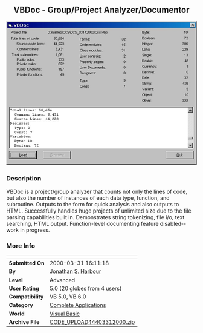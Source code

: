 ﻿<div align="center">

## VBDoc \- Group/Project Analyzer/Documentor

<img src="PIC20003311822514683.jpg">
</div>

### Description

VBDoc is a project/group analyzer that counts not only the lines of code, but also the number of instances of each data type, function, and subroutine. Outputs to the form for quick analysis and also outputs to HTML. Successfully handles huge projects of unlimited size due to the file parsing capabilities built in. Demonstrates string tokenizing, file i/o, text searching, HTML output. Function-level documenting feature disabled--work in progress.
 
### More Info
 


<span>             |<span>
---                |---
**Submitted On**   |2000-03-31 16:11:18
**By**             |[Jonathan S\. Harbour](https://github.com/Planet-Source-Code/PSCIndex/blob/master/ByAuthor/jonathan-s-harbour.md)
**Level**          |Advanced
**User Rating**    |5.0 (20 globes from 4 users)
**Compatibility**  |VB 5\.0, VB 6\.0
**Category**       |[Complete Applications](https://github.com/Planet-Source-Code/PSCIndex/blob/master/ByCategory/complete-applications__1-27.md)
**World**          |[Visual Basic](https://github.com/Planet-Source-Code/PSCIndex/blob/master/ByWorld/visual-basic.md)
**Archive File**   |[CODE\_UPLOAD44403312000\.zip](https://github.com/Planet-Source-Code/jonathan-s-harbour-vbdoc-group-project-analyzer-documentor__1-6922/archive/master.zip)








